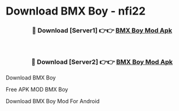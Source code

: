 # Download BMX Boy - nfi22



<div align="center">
<h3>🔴 Download [Server1] 👉👉 <a href="https://momento.my/?title=BMX_Boy">BMX Boy Mod Apk</a></h3><br>

<h3>🔴 Download [Server2] 👉👉 <a href="https://momento.my/?title=BMX_Boy">BMX Boy Mod Apk</a></h3>
</div>



Download BMX Boy 

Free APK MOD BMX Boy 

Download BMX Boy Mod For Android
